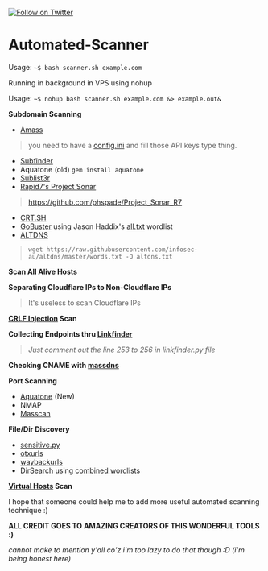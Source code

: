 [![Follow on Twitter](https://img.shields.io/twitter/follow/phspades.svg?logo=twitter)](https://twitter.com/phspades)
# Automated-Scanner

Usage: `~$ bash scanner.sh example.com`

Running in background in VPS using nohup

Usage: `~$ nohup bash scanner.sh example.com &> example.out&`

**Subdomain Scanning**
* [Amass](https://github.com/OWASP/Amass) 
>you need to have a [config.ini](https://github.com/OWASP/Amass/blob/master/examples/config.ini) and fill those API keys type thing.
* [Subfinder](https://github.com/subfinder/subfinder)
* Aquatone (old) `gem install aquatone`
* [Sublist3r](https://github.com/aboul3la/Sublist3r)
* [Rapid7's Project Sonar](https://opendata.rapid7.com/sonar.fdns_v2/)
> https://github.com/phspade/Project_Sonar_R7
* [CRT.SH](https://crt.sh/)
* [GoBuster](https://github.com/OJ/gobuster) using Jason Haddix's [all.txt](https://gist.githubusercontent.com/jhaddix/86a06c5dc309d08580a018c66354a056/raw/96f4e51d96b2203f19f6381c8c545b278eaa0837/all.txt) wordlist
* [ALTDNS](https://github.com/infosec-au/altdns)
> `wget https://raw.githubusercontent.com/infosec-au/altdns/master/words.txt -O altdns.txt`

**Scan All Alive Hosts**

**Separating Cloudflare IPs to Non-Cloudflare IPs**
>It's useless to scan Cloudflare IPs

**[CRLF Injection](https://github.com/random-robbie/CRLF-Injection-Scanner) Scan**

**Collecting Endpoints thru [Linkfinder](https://github.com/GerbenJavado/LinkFinder/)**
>*Just comment out the line 253 to 256 in linkfinder.py file*

**Checking CNAME with [massdns](https://github.com/blechschmidt/massdns)**

**Port Scanning**
* [Aquatone](https://github.com/michenriksen/aquatone) (New)
* NMAP
* [Masscan](https://github.com/robertdavidgraham/masscan)

**File/Dir Discovery**
* [sensitive.py](https://github.com/phspade/Sensitive-File-Explorer)
* [otxurls](https://github.com/lc/otxurls)
* [waybackurls](https://github.com/tomnomnom/waybackurls)
* [DirSearch](https://github.com/maurosoria/dirsearch) using [combined wordlists](https://github.com/phspade/Combined-Wordlists)

**[Virtual Hosts](https://github.com/codingo/VHostScan) Scan**

I hope that someone could help me to add more useful automated scanning technique :)

**ALL CREDIT GOES TO AMAZING CREATORS OF THIS WONDERFUL TOOLS :)**

*cannot make to mention y'all co'z i'm too lazy to do that though :D (i'm being honest here)*
